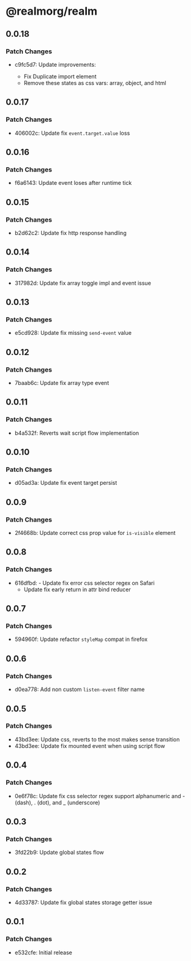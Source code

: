 # @realmorg/realm

## 0.0.18

### Patch Changes

- c9fc5d7: Update improvements:

  - Fix Duplicate import element
  - Remove these states as css vars: array, object, and html

## 0.0.17

### Patch Changes

- 406002c: Update fix `event.target.value` loss

## 0.0.16

### Patch Changes

- f6a6143: Update event loses after runtime tick

## 0.0.15

### Patch Changes

- b2d62c2: Update fix http response handling

## 0.0.14

### Patch Changes

- 317982d: Update fix array toggle impl and event issue

## 0.0.13

### Patch Changes

- e5cd928: Update fix missing `send-event` value

## 0.0.12

### Patch Changes

- 7baab6c: Update fix array type event

## 0.0.11

### Patch Changes

- b4a532f: Reverts wait script flow implementation

## 0.0.10

### Patch Changes

- d05ad3a: Update fix event target persist

## 0.0.9

### Patch Changes

- 2f4668b: Update correct css prop value for `is-visible` element

## 0.0.8

### Patch Changes

- 616dfbd: - Update fix error css selector regex on Safari
  - Update fix early return in attr bind reducer

## 0.0.7

### Patch Changes

- 594960f: Update refactor `styleMap` compat in firefox

## 0.0.6

### Patch Changes

- d0ea778: Add non custom `listen-event` filter name

## 0.0.5

### Patch Changes

- 43bd3ee: Update css, reverts to the most makes sense transition
- 43bd3ee: Update fix mounted event when using script flow

## 0.0.4

### Patch Changes

- 0e6f78c: Update fix css selector regex support alphanumeric and - (dash), . (dot), and \_ (underscore)

## 0.0.3

### Patch Changes

- 3fd22b9: Update global states flow

## 0.0.2

### Patch Changes

- 4d33787: Update fix global states storage getter issue

## 0.0.1

### Patch Changes

- e532cfe: Initial release
